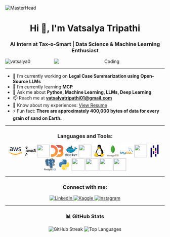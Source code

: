 ![MasterHead](https://t3.ftcdn.net/jpg/03/04/68/52/360_F_304685223_ttVGVAkC5JlfgEOTO8KYbN4tjnRqM715.jpg)

<h1 align="center">Hi 👋, I'm Vatsalya Tripathi</h1>
<h3 align="center">AI Intern at Tax-o-Smart | Data Science & Machine Learning Enthusiast</h3>

<p align="center">
  <img align="right" alt="Coding" width="350" src="https://miro.medium.com/v2/resize:fit:1358/1*TjXUGjDSTAR-H3O2M9M50A.gif">
</p>

<p align="left"> 
  <img src="https://komarev.com/ghpvc/?username=vatsalya0&label=Profile%20views&color=0e75b6&style=flat" alt="vatsalya0" />
</p>

---

- 🔭 I’m currently working on **Legal Case Summarization using Open-Source LLMs**  
- 🌱 I’m currently learning **MCP**  
- 💬 Ask me about **Python, Machine Learning, LLMs, Deep Learning**  
- 📫 Reach me at **vatsalyatripathi01@gmail.com**  
- 📄 Know about my experiences: [View Resume](https://drive.google.com/file/d/1nRVFsMGnv2ktFvoOaZRfbXj-xY5uoQbQ/view?usp=drivesdk)  
- ⚡ Fun fact: **There are approximately 400,000 bytes of data for every grain of sand on Earth.**

---


<h3 align="center">Languages and Tools:</h3>

<p align="center">
  <a href="https://aws.amazon.com"><img src="https://raw.githubusercontent.com/devicons/devicon/master/icons/amazonwebservices/amazonwebservices-original-wordmark.svg" width="40" height="40"/></a>
  <a href="https://canvasjs.com"><img src="https://raw.githubusercontent.com/Hardik0307/Hardik0307/master/assets/canvasjs-charts.svg" width="40" height="40"/></a>
  <a href="https://www.chartjs.org"><img src="https://www.chartjs.org/media/logo-title.svg" width="40" height="40"/></a>
  <a href="https://d3js.org/"><img src="https://raw.githubusercontent.com/devicons/devicon/master/icons/d3js/d3js-original.svg" width="40" height="40"/></a>
  <a href="https://www.docker.com/"><img src="https://raw.githubusercontent.com/devicons/devicon/master/icons/docker/docker-original-wordmark.svg" width="40" height="40"/></a>
  <a href="https://git-scm.com/"><img src="https://www.vectorlogo.zone/logos/git-scm/git-scm-icon.svg" width="40" height="40"/></a>
  <a href="https://www.linux.org/"><img src="https://raw.githubusercontent.com/devicons/devicon/master/icons/linux/linux-original.svg" width="40" height="40"/></a>
  <a href="https://www.mongodb.com/"><img src="https://raw.githubusercontent.com/devicons/devicon/master/icons/mongodb/mongodb-original-wordmark.svg" width="40" height="40"/></a>
  <a href="https://www.mysql.com/"><img src="https://raw.githubusercontent.com/devicons/devicon/master/icons/mysql/mysql-original-wordmark.svg" width="40" height="40"/></a>
  <a href="https://opencv.org/"><img src="https://www.vectorlogo.zone/logos/opencv/opencv-icon.svg" width="40" height="40"/></a>
  <a href="https://pandas.pydata.org/"><img src="https://raw.githubusercontent.com/devicons/devicon/master/icons/pandas/pandas-original.svg" width="40" height="40"/></a>
  <a href="https://www.postgresql.org"><img src="https://raw.githubusercontent.com/devicons/devicon/master/icons/postgresql/postgresql-original-wordmark.svg" width="40" height="40"/></a>
  <a href="https://www.python.org"><img src="https://raw.githubusercontent.com/devicons/devicon/master/icons/python/python-original.svg" width="40" height="40"/></a>
  <a href="https://pytorch.org/"><img src="https://www.vectorlogo.zone/logos/pytorch/pytorch-icon.svg" width="40" height="40"/></a>
  <a href="https://scikit-learn.org/"><img src="https://upload.wikimedia.org/wikipedia/commons/0/05/Scikit_learn_logo_small.svg" width="40" height="40"/></a>
  <a href="https://seaborn.pydata.org/"><img src="https://seaborn.pydata.org/_images/logo-mark-lightbg.svg" width="40" height="40"/></a>
  <a href="https://www.tensorflow.org"><img src="https://www.vectorlogo.zone/logos/tensorflow/tensorflow-icon.svg" width="40" height="40"/></a>
</p>

---


<h3 align="center">Connect with me:</h3>

<p align="center">
  <a href="https://linkedin.com/in/vatsalyat" target="blank">
    <img src="https://raw.githubusercontent.com/rahuldkjain/github-profile-readme-generator/master/src/images/icons/Social/linked-in-alt.svg" alt="LinkedIn" height="30" width="40" />
  </a>
  <a href="https://kaggle.com/vatsalya01" target="blank">
    <img src="https://raw.githubusercontent.com/rahuldkjain/github-profile-readme-generator/master/src/images/icons/Social/kaggle.svg" alt="Kaggle" height="30" width="40" />
  </a>
  <a href="https://instagram.com/vatsalya__0" target="blank">
    <img src="https://raw.githubusercontent.com/rahuldkjain/github-profile-readme-generator/master/src/images/icons/Social/instagram.svg" alt="Instagram" height="30" width="40" />
  </a>
</p>


---

<h3 align="center">📊 GitHub Stats</h3>

<p align="center">
  <img src="https://github-readme-streak-stats.herokuapp.com/?user=vatsalya0&" alt="GitHub Streak" width="48%"/>
  <img src="https://github-readme-stats.vercel.app/api/top-langs?username=vatsalya0&show_icons=true&locale=en&layout=compact" alt="Top Languages" width="48%"/>
</p>  
